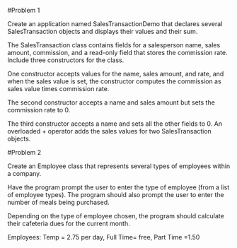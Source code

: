 #Problem 1

Create an application named SalesTransactionDemo that declares several SalesTransaction objects and displays their values and their sum.

The SalesTransaction class contains fields for a salesperson name, sales amount, commission, and a read-only field that stores the commission rate. Include three constructors for the class.

One constructor accepts values for the name, sales amount, and rate, and when the sales value is set, the constructor computes the commission as sales value times commission rate.

The second constructor accepts a name and sales amount but sets the commission rate to 0.

The third constructor accepts a name and sets all the other fields to 0. An overloaded + operator adds the sales values for two SalesTransaction objects.

#Problem 2

Create an Employee class that represents several types of employees within a company.

Have the program prompt the user to enter the type of employee (from a list of employee types). The program should also prompt the user to enter the number of meals being purchased.

Depending on the type of employee chosen, the program should calculate their cafeteria dues for the current month.

Employees: Temp = 2.75 per day, Full Time= free, Part Time =1.50
